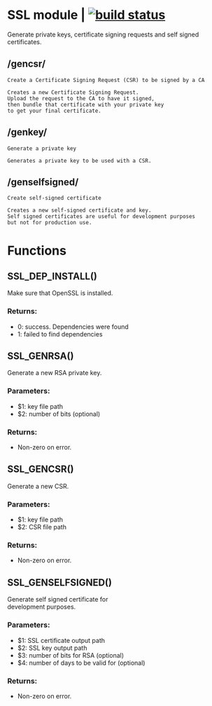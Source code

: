 # SSL module | [![build status](https://gitlab.com/space-sh/ssl/badges/master/build.svg)](https://gitlab.com/space-sh/ssl/commits/master)

Generate private keys, certificate signing requests and
self signed certificates.



## /gencsr/
	Create a Certificate Signing Request (CSR) to be signed by a CA

	Creates a new Certificate Signing Request.
	Upload the request to the CA to have it signed,
	then bundle that certificate with your private key
	to get your final certificate.
	


## /genkey/
	Generate a private key

	Generates a private key to be used with a CSR.
	


## /genselfsigned/
	Create self-signed certificate

	Creates a new self-signed certificate and key.
	Self signed certificates are useful for development purposes
	but not for production use.
	


# Functions 

## SSL\_DEP\_INSTALL()  
  
  
  
Make sure that OpenSSL is installed.  
  
### Returns:  
- 0: success. Dependencies were found  
- 1: failed to find dependencies  
  
  
  
## SSL\_GENRSA()  
  
  
  
Generate a new RSA private key.  
  
### Parameters:  
- $1: key file path  
- $2: number of bits (optional)  
  
### Returns:  
- Non-zero on error.  
  
  
  
## SSL\_GENCSR()  
  
  
  
Generate a new CSR.  
  
### Parameters:  
- $1: key file path  
- $2: CSR file path  
  
### Returns:  
- Non-zero on error.  
  
  
  
## SSL\_GENSELFSIGNED()  
  
  
  
Generate self signed certificate for  
development purposes.  
  
### Parameters:  
- $1: SSL certificate output path  
- $2: SSL key output path  
- $3: number of bits for RSA (optional)  
- $4: number of days to be valid for (optional)  
  
### Returns:  
- Non-zero on error.  
  
  
  
